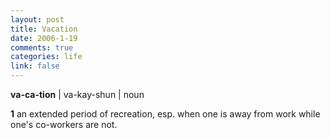 ```yaml
--- 
layout: post
title: Vacation
date: 2006-1-19
comments: true
categories: life
link: false
---
```

<strong>va-ca-tion</strong> | va-kay-shun |
noun

<strong>1</strong> an extended period of recreation, esp. when one is away from work while one's co-workers are not.
